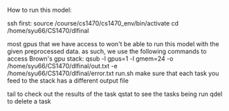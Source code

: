 How to run this model: 

ssh first: 
source /course/cs1470/cs1470_env/bin/activate
cd /home/syu66/CS1470/dlfinal


most gpus that we have access to won't be able to run this model with the given 
preprocessed data. as such, we use the following commands to access Brown's 
gpu stack: 
qsub -l gpus=1 -l gmem=24 -o /home/syu66/CS1470/dlfinal/out.txt -e  /home/syu66/CS1470/dlfinal/error.txt run.sh 
make sure that each task you feed to the stack has a different output file

tail <txt file> to check out the results of the task
qstat to see the tasks being run
qdel <number> to delete a task

